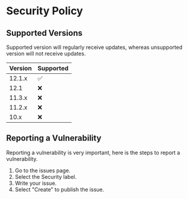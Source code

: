 # Security Policy

## Supported Versions
Supported version will regularly receive updates, whereas unsupported version will not receive updates.

| Version | Supported          |
| ------- | ------------------ |
| 12.1.x  | ✅                 |
| 12.1    | :x:                |
| 11.3.x  | :x:                |
| 11.2.x  | :x:                |
| 10.x    | :x:                |

## Reporting a Vulnerability 
Reporting a vulnerability is very important, here is the steps to report a vulnerability.
1. Go to the issues page.
2. Select the Security label.
3. Write your issue.
4. Select "Create" to publish the issue.
